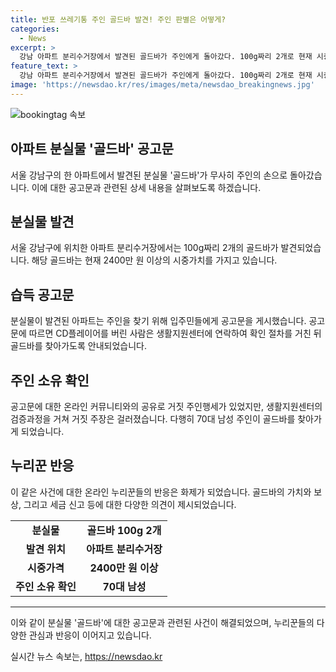 ```yaml
---
title: 반포 쓰레기통 주인 골드바 발견! 주인 판별은 어떻게?
categories:
  - News
excerpt: >
  강남 아파트 분리수거장에서 발견된 골드바가 주인에게 돌아갔다. 100g짜리 2개로 현재 시중가격은 2400만 원 이상이다. 발견 후 생활지원센터에서 공고를 내고 주인 찾기에 적극 나서며, 거짓 주인들의 연락을 걸러내고 검증과정을 거쳐 골드바를 찾은 주인은 70대 남성이다. 행복한 결말에 대한 반응과 보상 여부에 대한 의견이 화제를 모았다.
feature_text: >
  강남 아파트 분리수거장에서 발견된 골드바가 주인에게 돌아갔다. 100g짜리 2개로 현재 시중가격은 2400만 원 이상이다. 발견 후 생활지원센터에서 공고를 내고 주인 찾기에 적극 나서며, 거짓 주인들의 연락을 걸러내고 검증과정을 거쳐 골드바를 찾은 주인은 70대 남성이다. 행복한 결말에 대한 반응과 보상 여부에 대한 의견이 화제를 모았다.
image: 'https://newsdao.kr/res/images/meta/newsdao_breakingnews.jpg'
---
```


<p><img src="https://newsdao.kr/res/images/meta/newsdao_breakingnews.jpg" alt="bookingtag 속보" /></p>

<h2 data-ke-size="size26">아파트 분실물 '골드바' 공고문</h2>

<p data-ke-size="size16">서울 강남구의 한 아파트에서 발견된 분실물 '골드바'가 무사히 주인의 손으로 돌아갔습니다. 이에 대한 공고문과 관련된 상세 내용을 살펴보도록 하겠습니다.</p>

<h2 data-ke-size="size24">분실물 발견</h2>

<p data-ke-size="size16">서울 강남구에 위치한 아파트 분리수거장에서는 100g짜리 2개의 골드바가 발견되었습니다. 해당 골드바는 현재 2400만 원 이상의 시중가치를 가지고 있습니다.</p>

<h2 data-ke-size="size24">습득 공고문</h2>

<p data-ke-size="size16">분실물이 발견된 아파트는 주인을 찾기 위해 입주민들에게 공고문을 게시했습니다. 공고문에 따르면 CD플레이어를 버린 사람은 생활지원센터에 연락하여 확인 절차를 거친 뒤 골드바를 찾아가도록 안내되었습니다.</p>

<h2 data-ke-size="size24">주인 소유 확인</h2>

<p data-ke-size="size16">공고문에 대한 온라인 커뮤니티와의 공유로 거짓 주인행세가 있었지만, 생활지원센터의 검증과정을 거쳐 거짓 주장은 걸러졌습니다. 다행히 70대 남성 주인이 골드바를 찾아가게 되었습니다.</p>

<h2 data-ke-size="size24">누리꾼 반응</h2>

<p data-ke-size="size16">이 같은 사건에 대한 온라인 누리꾼들의 반응은 화제가 되었습니다. 골드바의 가치와 보상, 그리고 세금 신고 등에 대한 다양한 의견이 제시되었습니다.</p>

<table>
  <tbody>
    <tr>
      <td style="text-align: center; height: 17px;"><b>분실물</b></td>
      <td style="text-align: center; height: 17px;"><b>골드바 100g 2개</b></td>
    </tr>
    <tr>
      <td style="text-align: center; height: 17px;"><b>발견 위치</b></td>
      <td style="text-align: center; height: 17px;"><b>아파트 분리수거장</b></td>
    </tr>
    <tr>
      <td style="text-align: center; height: 17px;"><b>시중가격</b></td>
      <td style="text-align: center; height: 17px;"><b>2400만 원 이상</b></td>
    </tr>
    <tr>
      <td style="text-align: center; height: 17px;"><b>주인 소유 확인</b></td>
      <td style="text-align: center; height: 17px;"><b>70대 남성</b></td>
    </tr>
  </tbody>
</table>

<hr>

<p data-ke-size="size16">이와 같이 분실물 '골드바'에 대한 공고문과 관련된 사건이 해결되었으며, 누리꾼들의 다양한 관심과 반응이 이어지고 있습니다.</p>
실시간 뉴스 속보는, <a href="https://newsdao.kr" rel="dofollow">https://newsdao.kr</a>


